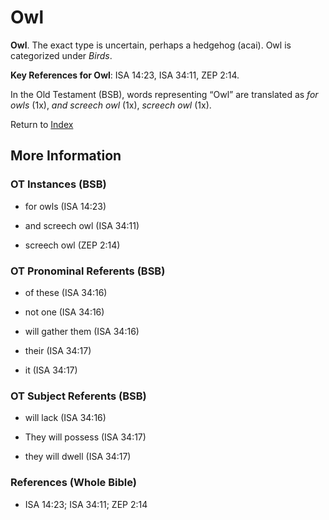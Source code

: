# Owl
**Owl**. 
The exact type is uncertain, perhaps a hedgehog (acai). 
Owl is categorized under _Birds_. 


**Key References for Owl**: 
ISA 14:23, ISA 34:11, ZEP 2:14. 


In the Old Testament (BSB), words representing “Owl” are translated as 
*for owls* (1x), *and screech owl* (1x), *screech owl* (1x). 




Return to [Index](00-Index.md)

## More Information

### OT Instances (BSB)

* for owls (ISA 14:23)

* and screech owl (ISA 34:11)

* screech owl (ZEP 2:14)



### OT Pronominal Referents (BSB)

* of these (ISA 34:16)

* not one (ISA 34:16)

* will gather them (ISA 34:16)

* their (ISA 34:17)

* it (ISA 34:17)



### OT Subject Referents (BSB)

* will lack (ISA 34:16)

* They will possess (ISA 34:17)

* they will dwell (ISA 34:17)



### References (Whole Bible)

* ISA 14:23; ISA 34:11; ZEP 2:14



